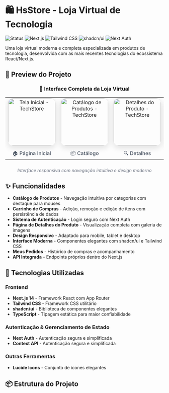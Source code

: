 # 🛍️ HsStore - Loja Virtual de Tecnologia

![Status](https://img.shields.io/badge/Status-Em%20Desenvolvimento-yellow)
![Next.js](https://img.shields.io/badge/Next.js-14.0-black)
![Tailwind CSS](https://img.shields.io/badge/Tailwind-CSS-38B2AC)
![shadcn/ui](https://img.shields.io/badge/shadcn/ui-Component%20Library-blue)
![Next Auth](https://img.shields.io/badge/Next-Auth-green)

Uma loja virtual moderna e completa especializada em produtos de tecnologia, desenvolvida com as mais recentes tecnologias do ecossistema React/Next.js.

## 🎯 Preview do Projeto

<div align="center">
  <h3>📱 Interface Completa da Loja Virtual</h3>
  
  <table width="100%">
    <tr>
      <td align="center" width="25%">
        <img 
          width="150" 
          src="https://github.com/user-attachments/assets/a7c6527b-bed8-4020-ae50-205fd9aec740" 
          alt="Tela Inicial - TechStore"
          style="border-radius: 16px; box-shadow: 0 6px 20px rgba(0,0,0,0.12); border: 1px solid rgba(0,0,0,0.08);"
        />
        <p style="margin: 12px 0 0; font-weight: 500; color: #4B5563;">🏠 Página Inicial</p>
      </td>
      <td align="center" width="25%">
        <img 
          width="150" 
          src="SUA_SEGUNDA_IMAGEM_AQUI" 
          alt="Catálogo de Produtos - TechStore"
          style="border-radius: 16px; box-shadow: 0 6px 20px rgba(0,0,0,0.12); border: 1px solid rgba(0,0,0,0.08);"
        />
        <p style="margin: 12px 0 0; font-weight: 500; color: #4B5563;">📦 Catálogo</p>
      </td>
      <td align="center" width="25%">
        <img 
          width="150" 
          src="SUA_TERCEIRA_IMAGEM_AQUI" 
          alt="Detalhes do Produto - TechStore"
          style="border-radius: 16px; box-shadow: 0 6px 20px rgba(0,0,0,0.12); border: 1px solid rgba(0,0,0,0.08);"
        />
        <p style="margin: 12px 0 0; font-weight: 500; color: #4B5563;">🔍 Detalhes</p>
      </td>
      <td align="center" width="25%">
        <img 
          width="150" 
          src="SUA_QUARTA_IMAGEM_AQUI" 
          alt="Carrinho de Compras - TechStore"
          style="border-radius: 16px; box-shadow: 0 6px 20px rgba(0,0,0,0.12); border: 1px solid rgba(0,0,0,0.08);"
        />
        <p style="margin: 12px 0 0; font-weight: 500; color: #4B5563;">🛒 Carrinho</p>
      </td>
    </tr>
  </table>

  <p style="margin-top: 25px; color: #6B7280; font-style: italic;">
    Interface responsiva com navegação intuitiva e design moderno
  </p>
</div>

## ✨ Funcionalidades

- **Catálogo de Produtos** - Navegação intuitiva por categorias com destaque para mouses
- **Carrinho de Compras** - Adição, remoção e edição de itens com persistência de dados
- **Sistema de Autenticação** - Login seguro com Next Auth
- **Página de Detalhes do Produto** - Visualização completa com galeria de imagens
- **Design Responsivo** - Adaptado para mobile, tablet e desktop
- **Interface Moderna** - Componentes elegantes com shadcn/ui e Tailwind CSS
- **Meus Pedidos** - Histórico de compras e acompanhamento
- **API Integrada** - Endpoints próprios dentro do Next.js

## 🚀 Tecnologias Utilizadas

### Frontend
- **Next.js 14** - Framework React com App Router
- **Tailwind CSS** - Framework CSS utilitário
- **shadcn/ui** - Biblioteca de componentes elegantes
- **TypeScript** - Tipagem estática para maior confiabilidade

### Autenticação & Gerenciamento de Estado
- **Next Auth** - Autenticação segura e simplificada
- **Context API** - Autenticação segura e simplificada

### Outras Ferramentas
- **Lucide Icons** - Conjunto de ícones elegantes

## 📦 Estrutura do Projeto
